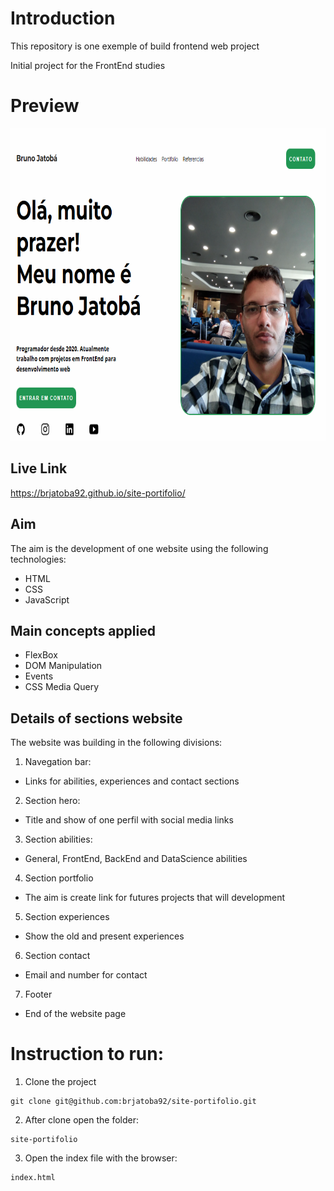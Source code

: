 # Introduction
This repository is one exemple of build frontend web project

Initial project for the FrontEnd studies

# Preview
<img src="preview.png" height="500"/>

## Live Link
https://brjatoba92.github.io/site-portifolio/


## Aim
The aim is the development of one website using the following technologies:
- HTML
- CSS
- JavaScript

## Main concepts applied

- FlexBox
- DOM Manipulation
- Events
- CSS Media Query

## Details of sections website

The website was building in the following divisions:

1. Navegation bar: 
- Links for abilities, experiences and contact sections

2. Section hero:
- Title and show of one perfil with social media links

3. Section abilities:
- General, FrontEnd, BackEnd and DataScience abilities 

4. Section portfolio
- The aim is create link for futures projects that will development

5. Section experiences
- Show the old and present experiences

6. Section contact
- Email and number for contact

7. Footer
- End of the website page

# Instruction to run:
1. Clone the project
```
git clone git@github.com:brjatoba92/site-portifolio.git
```

2. After clone open the folder:
```
site-portifolio
```

3. Open the index file with the browser:
```
index.html
```
